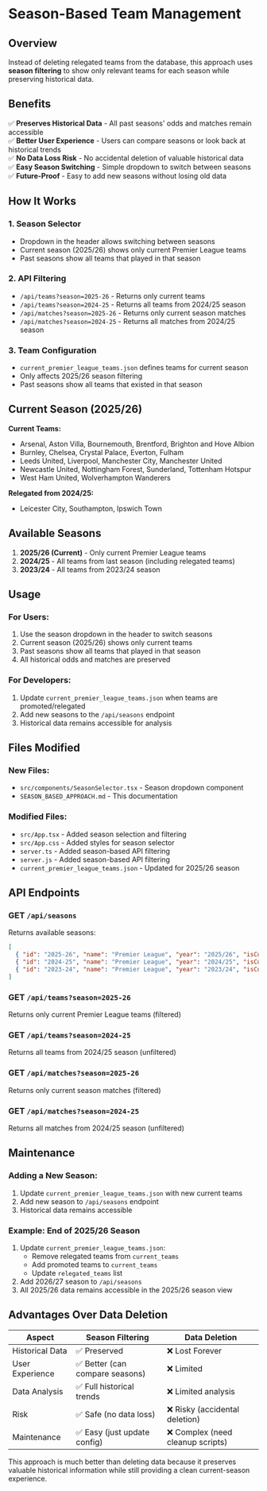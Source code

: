 # Season-Based Team Management

## Overview

Instead of deleting relegated teams from the database, this approach uses **season filtering** to show only relevant teams for each season while preserving historical data.

## Benefits

✅ **Preserves Historical Data** - All past seasons' odds and matches remain accessible  
✅ **Better User Experience** - Users can compare seasons or look back at historical trends  
✅ **No Data Loss Risk** - No accidental deletion of valuable historical data  
✅ **Easy Season Switching** - Simple dropdown to switch between seasons  
✅ **Future-Proof** - Easy to add new seasons without losing old data  

## How It Works

### 1. **Season Selector**
- Dropdown in the header allows switching between seasons
- Current season (2025/26) shows only current Premier League teams
- Past seasons show all teams that played in that season

### 2. **API Filtering**
- `/api/teams?season=2025-26` - Returns only current teams
- `/api/teams?season=2024-25` - Returns all teams from 2024/25 season
- `/api/matches?season=2025-26` - Returns only current season matches
- `/api/matches?season=2024-25` - Returns all matches from 2024/25 season

### 3. **Team Configuration**
- `current_premier_league_teams.json` defines teams for current season
- Only affects 2025/26 season filtering
- Past seasons show all teams that existed in that season

## Current Season (2025/26)

**Current Teams:**
- Arsenal, Aston Villa, Bournemouth, Brentford, Brighton and Hove Albion
- Burnley, Chelsea, Crystal Palace, Everton, Fulham
- Leeds United, Liverpool, Manchester City, Manchester United
- Newcastle United, Nottingham Forest, Sunderland, Tottenham Hotspur
- West Ham United, Wolverhampton Wanderers

**Relegated from 2024/25:**
- Leicester City, Southampton, Ipswich Town

## Available Seasons

1. **2025/26 (Current)** - Only current Premier League teams
2. **2024/25** - All teams from last season (including relegated teams)
3. **2023/24** - All teams from 2023/24 season

## Usage

### For Users:
1. Use the season dropdown in the header to switch seasons
2. Current season (2025/26) shows only current teams
3. Past seasons show all teams that played in that season
4. All historical odds and matches are preserved

### For Developers:
1. Update `current_premier_league_teams.json` when teams are promoted/relegated
2. Add new seasons to the `/api/seasons` endpoint
3. Historical data remains accessible for analysis

## Files Modified

### New Files:
- `src/components/SeasonSelector.tsx` - Season dropdown component
- `SEASON_BASED_APPROACH.md` - This documentation

### Modified Files:
- `src/App.tsx` - Added season selection and filtering
- `src/App.css` - Added styles for season selector
- `server.ts` - Added season-based API filtering
- `server.js` - Added season-based API filtering
- `current_premier_league_teams.json` - Updated for 2025/26 season

## API Endpoints

### GET `/api/seasons`
Returns available seasons:
```json
[
  { "id": "2025-26", "name": "Premier League", "year": "2025/26", "isCurrent": true },
  { "id": "2024-25", "name": "Premier League", "year": "2024/25", "isCurrent": false },
  { "id": "2023-24", "name": "Premier League", "year": "2023/24", "isCurrent": false }
]
```

### GET `/api/teams?season=2025-26`
Returns only current Premier League teams (filtered)

### GET `/api/teams?season=2024-25`
Returns all teams from 2024/25 season (unfiltered)

### GET `/api/matches?season=2025-26`
Returns only current season matches (filtered)

### GET `/api/matches?season=2024-25`
Returns all matches from 2024/25 season (unfiltered)

## Maintenance

### Adding a New Season:
1. Update `current_premier_league_teams.json` with new current teams
2. Add new season to `/api/seasons` endpoint
3. Historical data remains accessible

### Example: End of 2025/26 Season
1. Update `current_premier_league_teams.json`:
   - Remove relegated teams from `current_teams`
   - Add promoted teams to `current_teams`
   - Update `relegated_teams` list
2. Add 2026/27 season to `/api/seasons`
3. All 2025/26 data remains accessible in the 2025/26 season view

## Advantages Over Data Deletion

| Aspect | Season Filtering | Data Deletion |
|--------|------------------|---------------|
| Historical Data | ✅ Preserved | ❌ Lost Forever |
| User Experience | ✅ Better (can compare seasons) | ❌ Limited |
| Data Analysis | ✅ Full historical trends | ❌ Limited analysis |
| Risk | ✅ Safe (no data loss) | ❌ Risky (accidental deletion) |
| Maintenance | ✅ Easy (just update config) | ❌ Complex (need cleanup scripts) |

This approach is much better than deleting data because it preserves valuable historical information while still providing a clean current-season experience. 